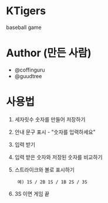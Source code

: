 # KTigers
baseball game

# Author (만든 사람)
* @coffinguru
* @guudtree

# 사용법
1. 세자릿수 숫자를 만들어 저장하기
2. 안내 문구 표시 - "숫자를 입력하세요"
3. 입력 받기
4. 입력 받은 숫자와 저장된 숫자를 비교하기
5. 스트라이크와 볼로 표시하기
        
        예) 1S / 2B 1S / 1B 2S / 3S

6. 3S 이면 게임 끝